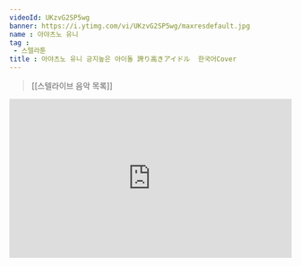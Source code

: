 ```yaml
---
videoId: UKzvG2SP5wg
banner: https://i.ytimg.com/vi/UKzvG2SP5wg/maxresdefault.jpg
name : 아야츠노 유니
tag : 
 - 스텔라툰
title : 아야츠노 유니 긍지높은 아이돌 誇り高きアイドル  한국어Cover
---
```

> [[스텔라이브 음악 목록]]
<div style="position:relative;width:100%;padding-bottom:56.25%"><iframe style="width:100%;height:100%; position:absolute"  src="https://www.youtube.com/embed/UKzvG2SP5wg"  frameborder="0" allow="accelerometer; autoplay; clipboard-write; encrypted-media; gyroscope; picture-in-picture; web-share" allowfullscreen></iframe></div>